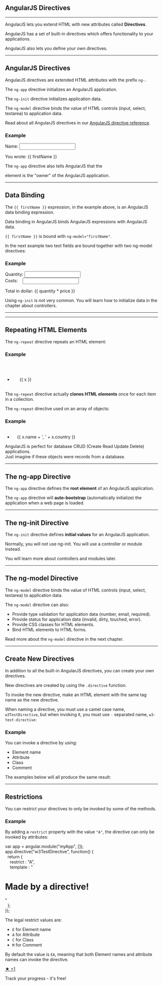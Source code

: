AngularJS Directives
--------------------

---

AngularJS lets you extend HTML with new attributes called **Directives**.

AngularJS has a set of built-in directives which offers functionality to your applications.

AngularJS also lets you define your own directives.

---

AngularJS Directives
--------------------

AngularJS directives are extended HTML attributes with the prefix `ng-`.

The `ng-app` directive initializes an AngularJS application.

The `ng-init` directive initializes application data.

The `ng-model` directive binds the value of HTML controls (input, select, textarea) to application data.

Read about all AngularJS directives in our [AngularJS directive reference](https://www.w3schools.com/angular/angular_ref_directives.asp).

### Example

<div ng-app="" ng-init="firstName='John'">

<p>Name: <input type="text" ng-model="firstName"></p>  
<p>You wrote: {{ firstName }}</p>

</div>



The `ng-app` directive also tells AngularJS that the <div> element is the "owner" of the AngularJS application.

---

Data Binding
------------

The `{{ firstName }}` expression, in the example above, is an AngularJS data binding expression.

Data binding in AngularJS binds AngularJS expressions with AngularJS data.

`{{ firstName }}` is bound with `ng-model="firstName"`.

In the next example two text fields are bound together with two ng-model directives:

### Example

<div ng-app="" ng-init="quantity=1;price=5">

Quantity: <input type="number" ng-model="quantity">  
Costs:    <input type="number" ng-model="price">

Total in dollar: {{ quantity \* price }}

</div>



Using `ng-init` is not very common. You will learn how to initialize data in the chapter about controllers.

---

---

Repeating HTML Elements
-----------------------

The `ng-repeat` directive repeats an HTML element:

### Example

<div ng-app="" ng-init="names=['Jani','Hege','Kai']">  
  <ul>  
    <li ng-repeat="x in names">  
      {{ x }}  
    </li>  
  </ul>  
</div>  



The `ng-repeat` directive actually **clones HTML elements** once for each item in a collection.

The `ng-repeat` directive used on an array of objects:

### Example

<div ng-app="" ng-init="names=[  
{name:'Jani',country:'Norway'},  
{name:'Hege',country:'Sweden'},  
{name:'Kai',country:'Denmark'}]">

<ul>  
  <li ng-repeat="x in names">  
    {{ x.name + ', ' + x.country }}  
  </li>  
</ul>

</div>



AngularJS is perfect for database CRUD (Create Read Update Delete) applications.  
Just imagine if these objects were records from a database.

---

The ng-app Directive
--------------------

The `ng-app` directive defines the **root element** of an AngularJS application.

The `ng-app` directive will **auto-bootstrap** (automatically initialize) the application when a web page is loaded.

---

The ng-init Directive
---------------------

The `ng-init` directive defines **initial values** for an AngularJS application.

Normally, you will not use ng-init. You will use a controller or module instead.

You will learn more about controllers and modules later.

---

The ng-model Directive
----------------------

The `ng-model` directive binds the value of HTML controls (input, select, textarea) to application data.

The `ng-model` directive can also:

*   Provide type validation for application data (number, email, required).
*   Provide status for application data (invalid, dirty, touched, error).
*   Provide CSS classes for HTML elements.
*   Bind HTML elements to HTML forms.

Read more about the `ng-model` directive in the next chapter.

---

Create New Directives
---------------------

In addition to all the built-in AngularJS directives, you can create your own directives.

New directives are created by using the `.directive` function.

To invoke the new directive, make an HTML element with the same tag name as the new directive.

When naming a directive, you must use a camel case name, `w3TestDirective`, but when invoking it, you must use `-` separated name, `w3-test-directive`:

### Example

<body ng-app="myApp">

<w3-test-directive></w3-test-directive>

<script>  
var app = angular.module("myApp", []);  
app.directive("w3TestDirective", function() {  
  return {  
    template : "<h1>Made by a directive!</h1>"  
  };  
});  
</script>

</body>



You can invoke a directive by using:

*   Element name
*   Attribute
*   Class
*   Comment

The examples below will all produce the same result:

---

Restrictions
------------

You can restrict your directives to only be invoked by some of the methods.

### Example

By adding a `restrict` property with the value `"A"`, the directive can only be invoked by attributes:

var app = angular.module("myApp", []);  
app.directive("w3TestDirective", function() {  
  return {  
    restrict : "A",  
    template : "<h1>Made by a directive!</h1>"  
  };  
});  



The legal restrict values are:

*   `E` for Element name
*   `A` for Attribute
*   `C` for Class
*   `M` for Comment

By default the value is `EA`, meaning that both Element names and attribute names can invoke the directive.

  

[★ +1](https://profile.w3schools.com/log-in?redirect_url=https%3A%2F%2Fwww.w3schools.com%2Fangular%2Fangular_directives.asp "Your W3Schools Profile")

Track your progress - it's free!